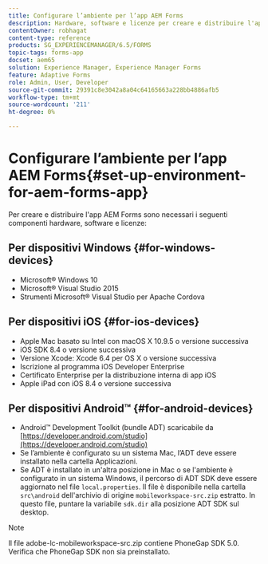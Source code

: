 ```yaml
---
title: Configurare l’ambiente per l’app AEM Forms
description: Hardware, software e licenze per creare e distribuire l'app AEM Forms.
contentOwner: robhagat
content-type: reference
products: SG_EXPERIENCEMANAGER/6.5/FORMS
topic-tags: forms-app
docset: aem65
solution: Experience Manager, Experience Manager Forms
feature: Adaptive Forms
role: Admin, User, Developer
source-git-commit: 29391c8e3042a8a04c64165663a228bb4886afb5
workflow-type: tm+mt
source-wordcount: '211'
ht-degree: 0%

---
```


# Configurare l’ambiente per l’app AEM Forms{#set-up-environment-for-aem-forms-app}

Per creare e distribuire l&#39;app AEM Forms sono necessari i seguenti componenti hardware, software e licenze:

## Per dispositivi Windows {#for-windows-devices}

* Microsoft® Windows 10
* Microsoft® Visual Studio 2015
* Strumenti Microsoft® Visual Studio per Apache Cordova

## Per dispositivi iOS {#for-ios-devices}

* Apple Mac basato su Intel con macOS X 10.9.5 o versione successiva
* iOS SDK 8.4 o versione successiva
* Versione Xcode: Xcode 6.4 per OS X o versione successiva
* Iscrizione al programma iOS Developer Enterprise
* Certificato Enterprise per la distribuzione interna di app iOS
* Apple iPad con iOS 8.4 o versione successiva

## Per dispositivi Android™ {#for-android-devices}

* Android™ Development Toolkit (bundle ADT) scaricabile da [https://developer.android.com/studio](https://developer.android.com/studio)
* Se l’ambiente è configurato su un sistema Mac, l’ADT deve essere installato nella cartella Applicazioni.
* Se ADT è installato in un&#39;altra posizione in Mac o se l&#39;ambiente è configurato in un sistema Windows, il percorso di ADT SDK deve essere aggiornato nel file `local.properties`. Il file è disponibile nella cartella `src\android` dell&#39;archivio di origine `mobileworkspace-src.zip` estratto. In questo file, puntare la variabile `sdk.dir` alla posizione ADT SDK sul desktop.

>[!NOTE]
>
>Il file adobe-lc-mobileworkspace-src.zip contiene PhoneGap SDK 5.0. Verifica che PhoneGap SDK non sia preinstallato.
